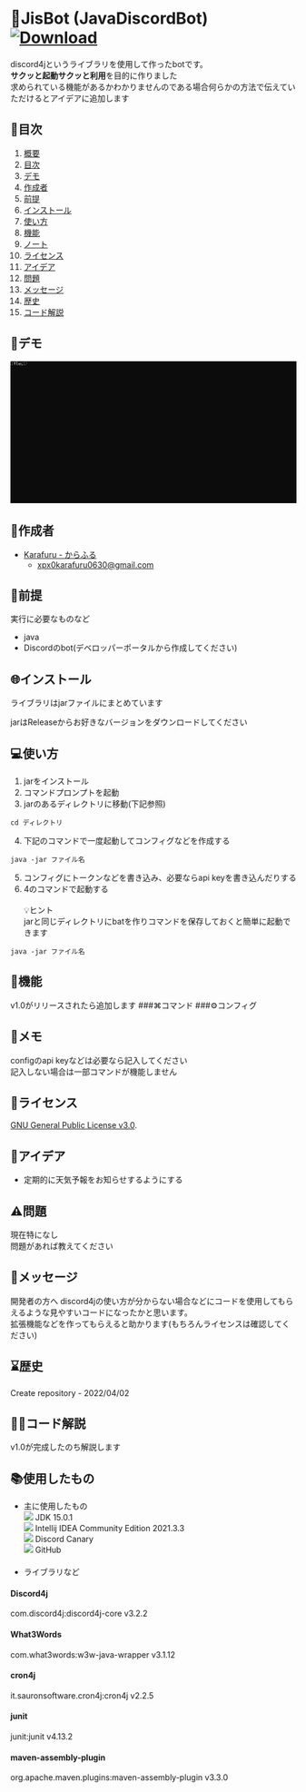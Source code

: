 <a id="chapter1"></a>
# 🤖JisBot (JavaDiscordBot) [![Download][badge]][link]

[badge]: https://img.shields.io/badge/-%E3%83%80%E3%82%A6%E3%83%B3%E3%83%AD%E3%83%BC%E3%83%89-4FC08D.svg?logo=&style=plastic
[link]: https://github.com/Karafuru0630XpX/JisBot/releases
discord4jというライブラリを使用して作ったbotです。    
**サクッと起動サクッと利用**を目的に作りました  
求められている機能があるかわかりませんのである場合何らかの方法で伝えていただけるとアイデアに追加します

<a id="chapter2"></a>
## 🎈目次

1. [概要](#chapter1)
2. [目次](#chapter2)
3. [デモ](#chapter3)
4. [作成者](#chapter5)
5. [前提](#chapter6)
6. [インストール](#chapter7)
7. [使い方](#chapter8)
8. [機能](#chapter)
9. [ノート](#chapter9)
10. [ライセンス](#chapter10)
11. [アイデア](#chapter11)
12. [問題](#chapter12)
13. [メッセージ](#chapter13)
14. [歴史](#chapter14)
15. [コード解説](#chapter15)


<a id="chapter3"></a>
## 👀デモ

![gif](https://github.com/Karafuru0630XpX/JisBot/blob/master/assets/demo.gif)

<a id="chapter5"></a>
## 🔨作成者

* [Karafuru - からふる](https://github.com/Karafuru0630XpX/)
  * xpx0karafuru0630@gmail.com 

<a id="chapter6"></a>
## 🍌前提

実行に必要なものなど

* java
* Discordのbot(デベロッパーポータルから作成してください)

<a id="chapter7"></a>
## 🌐インストール

ライブラリはjarファイルにまとめています

jarはReleaseからお好きなバージョンをダウンロードしてください

<a id="chapter8"></a>
## 💻使い方

1. jarをインストール
2. コマンドプロンプトを起動
3. jarのあるディレクトリに移動(下記参照)
```
cd ディレクトリ
```
4. 下記のコマンドで一度起動してコンフィグなどを作成する
```
java -jar ファイル名
```
5. コンフィグにトークンなどを書き込み、必要ならapi keyを書き込んだりする
6. 4のコマンドで起動する<br><br>
💡ヒント  
jarと同じディレクトリにbatを作りコマンドを保存しておくと簡単に起動できます
```
java -jar ファイル名
```

<a id="chapter"></a>
## 📒機能
v1.0がリリースされたら追加します
###⌘コマンド
###⚙️コンフィグ

<a id="chapter9"></a>
## 📝メモ

configのapi keyなどは必要なら記入してください  
記入しない場合は一部コマンドが機能しません

<a id="chapter10"></a>
## 📜ライセンス

[GNU General Public License v3.0](https://ja.wikipedia.org/wiki/GNU_General_Public_License).

<a id="chapter11"></a>
## 💭アイデア
* 定期的に天気予報をお知らせするようにする

<a id="chapter12"></a>
## ⚠️問題

現在特になし  
問題があれば教えてください


<a id="chapter13"></a>
## 💬メッセージ
開発者の方へ
discord4jの使い方が分からない場合などにコードを使用してもらえるような見やすいコードになったかと思います。  
拡張機能などを作ってもらえると助かります(もちろんライセンスは確認してください)

<a id="chapter14"></a>
## ⌛歴史

Create repository - 2022/04/02

<a id="chapter15"></a>
## 👨‍🏫コード解説

v1.0が完成したのち解説します

## 📚使用したもの
* 主に使用したもの  
<img src="https://img.shields.io/badge/-Java-007396.svg?logo=java&style=plastic"> JDK 15.0.1<br>
<img src="https://img.shields.io/badge/-Intellij%20IDEA-000000.svg?logo=intellijidea&style=plastic"> Intellij IDEA Community Edition 2021.3.3<br>
<img src="https://img.shields.io/badge/-Discord-7289DA.svg?logo=discord&style=plastic"> Discord Canary<br>
<img src="https://img.shields.io/badge/-Github-181717.svg?logo=github&style=plastic"> GitHub<br>
　　
* ライブラリなど  
#### Discord4j 
com.discord4j:discord4j-core  v3.2.2  
#### What3Words
com.what3words:w3w-java-wrapper v3.1.12  
#### cron4j
it.sauronsoftware.cron4j:cron4j v2.2.5  
#### junit
junit:junit v4.13.2  
#### maven-assembly-plugin
org.apache.maven.plugins:maven-assembly-plugin v3.3.0
